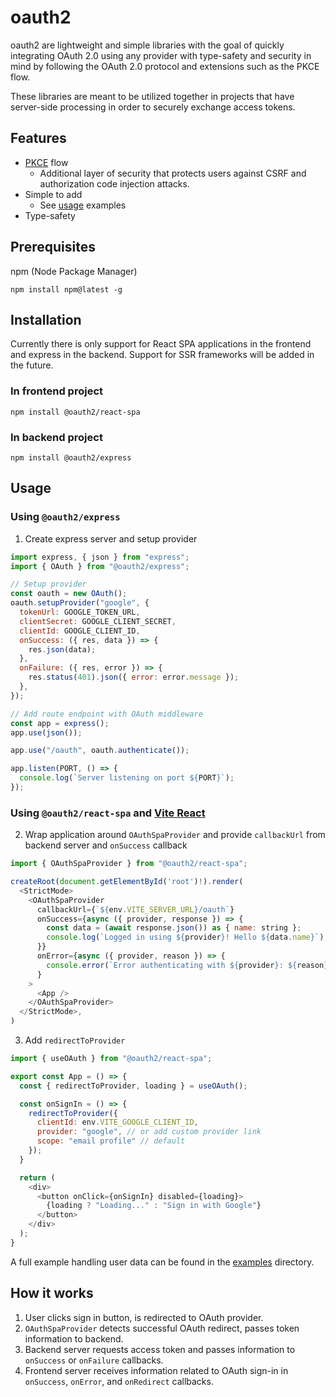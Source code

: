 # oauth2

oauth2 are lightweight and simple libraries with the goal of quickly integrating OAuth 2.0 using any provider with type-safety and security in mind by following the OAuth 2.0 protocol and extensions such as the PKCE flow.

These libraries are meant to be utilized together in projects that have server-side processing in order to securely exchange access tokens.

## Features

* [PKCE](https://oauth.net/2/pkce/) flow
    * Additional layer of security that protects users against CSRF and authorization code injection attacks.
* Simple to add
    *  See [usage](#usage) examples
* Type-safety

## Prerequisites

npm (Node Package Manager)

```
npm install npm@latest -g
```

## Installation

Currently there is only support for React SPA applications in the frontend and express in the backend. Support for SSR frameworks will be added in the future.

### In frontend project
```
npm install @oauth2/react-spa
```

### In backend project
```
npm install @oauth2/express
```

## Usage

### Using `@oauth2/express` 

1. Create express server and setup provider

```js
import express, { json } from "express";
import { OAuth } from "@oauth2/express";

// Setup provider
const oauth = new OAuth();
oauth.setupProvider("google", {
  tokenUrl: GOOGLE_TOKEN_URL,
  clientSecret: GOOGLE_CLIENT_SECRET,
  clientId: GOOGLE_CLIENT_ID,
  onSuccess: ({ res, data }) => {
    res.json(data);
  },
  onFailure: ({ res, error }) => {
    res.status(401).json({ error: error.message });
  },
});

// Add route endpoint with OAuth middleware
const app = express();
app.use(json());

app.use("/oauth", oauth.authenticate());

app.listen(PORT, () => {
  console.log(`Server listening on port ${PORT}`);
});
```

### Using `@oauth2/react-spa` and [Vite React](https://vite.dev/guide/)

2. Wrap application around `OAuthSpaProvider` and provide `callbackUrl` from backend server and `onSuccess` callback 

```js
import { OAuthSpaProvider } from "@oauth2/react-spa";

createRoot(document.getElementById('root')!).render(
  <StrictMode>
    <OAuthSpaProvider
      callbackUrl={`${env.VITE_SERVER_URL}/oauth`}
      onSuccess={async ({ provider, response }) => {
        const data = (await response.json()) as { name: string };
        console.log(`Logged in using ${provider}! Hello ${data.name}`);
      }}
      onError={async ({ provider, reason }) => {
        console.error(`Error authenticating with ${provider}: ${reason}`);
      }
    >
      <App />
    </OAuthSpaProvider>
  </StrictMode>,
)
```

3. Add `redirectToProvider`

```js
import { useOAuth } from "@oauth2/react-spa";

export const App = () => {
  const { redirectToProvider, loading } = useOAuth();

  const onSignIn = () => {
    redirectToProvider({
      clientId: env.VITE_GOOGLE_CLIENT_ID,
      provider: "google", // or add custom provider link
      scope: "email profile" // default
    });
  }

  return (
    <div>
      <button onClick={onSignIn} disabled={loading}>
        {loading ? "Loading..." : "Sign in with Google"}
      </button>
    </div>
  );
}
```

A full example handling user data can be found in the [examples](https://github.com/lesterfernandez/oauth2/tree/master/examples) directory. 

## How it works

1. User clicks sign in button, is redirected to OAuth provider.
2. `OAuthSpaProvider` detects successful OAuth redirect, passes token information to backend.
3. Backend server requests access token and passes information to `onSuccess` or `onFailure` callbacks.
4. Frontend server receives information related to OAuth sign-in in `onSuccess`, `onError`, and `onRedirect` callbacks.
